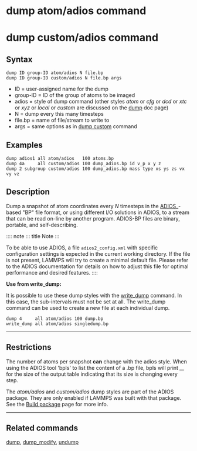# dump atom/adios command

# dump custom/adios command

## Syntax

``` LAMMPS
dump ID group-ID atom/adios N file.bp
dump ID group-ID custom/adios N file.bp args
```

-   ID = user-assigned name for the dump
-   group-ID = ID of the group of atoms to be imaged
-   adios = style of dump command (other styles *atom* or *cfg* or *dcd*
    or *xtc* or *xyz* or *local* or *custom* are discussed on the
    [dump](dump) doc page)
-   N = dump every this many timesteps
-   file.bp = name of file/stream to write to
-   args = same options as in [dump custom](dump) command

## Examples

``` LAMMPS
dump adios1 all atom/adios   100 atoms.bp
dump 4a     all custom/adios 100 dump_adios.bp id v_p x y z
dump 2 subgroup custom/adios 100 dump_adios.bp mass type xs ys zs vx vy vz
```

## Description

Dump a snapshot of atom coordinates every $N$ timesteps in the
[ADIOS](https://github.com/ornladios/ADIOS2)\_-based \"BP\" file format,
or using different I/O solutions in ADIOS, to a stream that can be read
on-line by another program. ADIOS-BP files are binary, portable, and
self-describing.

:::: note
::: title
Note
:::

To be able to use ADIOS, a file `adios2_config.xml` with specific
configuration settings is expected in the current working directory. If
the file is not present, LAMMPS will try to create a minimal default
file. Please refer to the ADIOS documentation for details on how to
adjust this file for optimal performance and desired features.
::::

**Use from write_dump:**

It is possible to use these dump styles with the
[write_dump](write_dump) command. In this case, the sub-intervals must
not be set at all. The write_dump command can be used to create a new
file at each individual dump.

``` LAMMPS
dump 4     all atom/adios 100 dump.bp
write_dump all atom/adios singledump.bp
```

------------------------------------------------------------------------

## Restrictions

The number of atoms per snapshot **can** change with the adios style.
When using the ADIOS tool \'bpls\' to list the content of a .bp file,
bpls will print *\_\_* for the size of the output table indicating that
its size is changing every step.

The *atom/adios* and *custom/adios* dump styles are part of the ADIOS
package. They are only enabled if LAMMPS was built with that package.
See the [Build package](Build_package) page for more info.

------------------------------------------------------------------------

## Related commands

[dump](dump), [dump_modify](dump_modify), [undump](undump)
